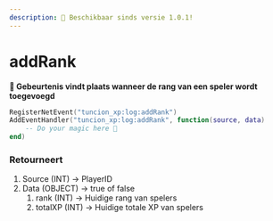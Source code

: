 ```yaml
---
description: 🔧 Beschikbaar sinds versie 1.0.1!
---
```


# addRank

**📢 Gebeurtenis vindt plaats wanneer de rang van een speler wordt toegevoegd**

```lua
RegisterNetEvent("tuncion_xp:log:addRank")
AddEventHandler("tuncion_xp:log:addRank", function(source, data)
    -- Do your magic here 💫
end)
```

### Retourneert

1. Source <span className="color-blue">(INT)</span> <span className="color-orange">-> PlayerID</span>
2. Data <span className="color-blue">(OBJECT)</span> <span className="color-orange">-> true of false</span>
   1. rank <span className="color-blue">(INT)</span> <span className="color-orange">-> Huidige rang van spelers</span>
   2. totalXP <span className="color-blue">(INT)</span> <span className="color-orange">-> Huidige totale XP van spelers</span>
